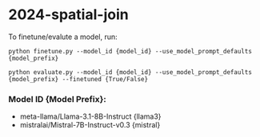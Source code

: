 # 2024-spatial-join


To finetune/evalute a model, run:

```
python finetune.py --model_id {model_id} --use_model_prompt_defaults {model_prefix} 
```

```
python evaluate.py --model_id {model_id} --use_model_prompt_defaults {model_prefix} --finetuned {True/False}
```

### Model ID {Model Prefix}:
- meta-llama/Llama-3.1-8B-Instruct {llama3}
- mistralai/Mistral-7B-Instruct-v0.3 {mistral}

